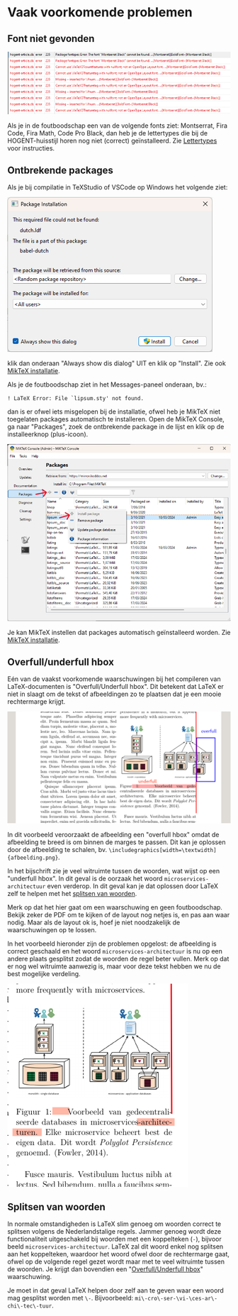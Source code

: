 # Vaak voorkomende problemen

## Font niet gevonden

![Error message: font cannot be found.](images/error-font-cannot-be-found.png)

Als je in de foutboodschap een van de volgende fonts ziet: Montserrat, Fira Code, Fira Math, Code Pro Black, dan heb je de lettertypes die bij de HOGENT-huisstijl horen nog niet (correct) geïnstalleerd. Zie [Lettertypes](hogent-huisstijl.md#lettertypes) voor instructies.

## Ontbrekende packages

Als je bij compilatie in TeXStudio of VSCode op Windows het volgende ziet:

![MikTeX: ontbrekende packages installeren.](images/miktex-06.png)

klik dan onderaan "Always show dis dialog" UIT en klik op "Install". Zie ook [MikTeX installatie](installatie-miktex.md#installatie-van-ontbrekende-packages).

Als je de foutboodschap ziet in het Messages-paneel onderaan, bv.:

```plaintext
! LaTeX Error: File `lipsum.sty' not found.
```

dan is er ofwel iets misgelopen bij de installatie, ofwel heb je MikTeX niet toegelaten packages automatisch te installeren. Open de MikTeX Console, ga naar "Packages", zoek de ontbrekende package in de lijst en klik op de installeerknop (plus-icoon).

![MikTeX Console: Package manueel installeren](images/miktex-08.png)

Je kan MikTeX instellen dat packages automatisch geïnstalleerd worden. Zie [MikTeX installatie](installatie-miktex.md#installatie-van-ontbrekende-packages).

## Overfull/underfull hbox

Eén van de vaakst voorkomende waarschuwingen bij het compileren van LaTeX-documenten is "Overfull/Underfull hbox". Dit betekent dat LaTeX er niet in slaagt om de tekst of afbeeldingen zo te plaatsen dat je een mooie rechtermarge krijgt.

![Voorbeelden van overfull en underfull hbox waarschuwingen.](images/hbox-warnings.png)

In dit voorbeeld veroorzaakt de afbeelding een "overfull hbox" omdat de afbeelding te breed is om binnen de marges te passen. Dit kan je oplossen door de afbeelding te schalen, bv. `\includegraphics[width=\textwidth]{afbeelding.png}`.

In het bijschrift zie je veel witruimte tussen de woorden, wat wijst op een "underfull hbox". In dit geval is de oorzaak het woord `microservices-architectuur` even verderop. In dit geval kan je dat oplossen door LaTeX zelf te helpen met het [splitsen van woorden](#splitsen-van-woorden).

Merk op dat het hier gaat om een waarschuwing en geen foutboodschap. Bekijk zeker de PDF om te kijken of de layout nog netjes is, en pas aan waar nodig. Maar als de layout ok is, hoef je niet noodzakelijk de waarschuwingen op te lossen.

In het voorbeeld hieronder zijn de problemen opgelost: de afbeelding is correct geschaald en het woord `microservices-architectuur` is nu op een andere plaats gesplitst zodat de woorden de regel beter vullen. Merk op dat er nog wel witruimte aanwezig is, maar voor deze tekst hebben we nu de best mogelijke verdeling.

![Resultaat na oplossen overfull en underfull hbox waarschuwingen.](images/hbox-fixed.png)

## Splitsen van woorden

In normale omstandigheden is LaTeX slim genoeg om woorden correct te splitsen volgens de Nederlandstalige regels. Jammer genoeg wordt deze functionaliteit uitgeschakeld bij woorden met een koppelteken (`-`), bijvoor beeld `microservices-architectuur`. LaTeX zal dit woord enkel nog splitsen aan het koppelteken, waardoor het woord ofwel door de rechtermarge gaat, ofwel op de volgende regel gezet wordt maar met te veel witruimte tussen de woorden. Je krijgt dan bovendien een "[Overfull/Underfull hbox](#overfullunderfull-hbox)" waarschuwing.

Je moet in dat geval LaTeX helpen door zelf aan te geven waar een woord mag gesplitst worden met `\-`. Bijvoorbeeld: `mi\-cro\-ser-\vi-\ces-ar\-chi\-tec\-tuur`.

